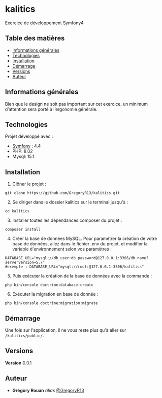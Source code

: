 # kalitics
Exercice de développement Symfony4
## Table des matières
* [Informations générales](#informations-gnrales)
* [Technologies](#technologies)
* [Installation](#installation)
* [Démarrage](#dmarrage)
* [Versions](#versions)
* [Auteur](#auteur)

## Informations générales
Bien que le design ne soit pas important sur cet exercice, un minimum d’attention sera porté à l’ergonomie
générale.

## Technologies
Projet développé avec :
* [Symfony](https://symfony.com/) : 4.4
* PHP: 8.02
* Mysql: 15.1

## Installation
1. Clôner le projet :

```
git clone https://github.com/GregoryR13/kalitics.git
```

2. Se diriger dans le dossier kalitics sur le terminal jusqu'à : 
```
cd kalitics
```
3. Installer toutes les dépendances composer du projet : 
```
composer install
```
4. Créer la base de données MySQL.
Pour paramétrer la création de votre base de données, allez dans le fichier .env du projet, et modifier la variable d'environnement selon vos paramètres : 
```
DATABASE_URL="mysql://db_user:db_password@127.0.0.1:3306/db_name?serverVersion=5.7"
#exemple : DATABASE_URL="mysql://root:@127.0.0.1:3306/kalitics"
```
5. Puis exécuter la création de la base de données avec la commande :
```
php bin/console doctrine:database:create
```
6. Exécuter la migration en base de donnée :
```
php bin/console doctrine:migration:migrate
```

## Démarrage

Une fois sur l'application, il ne vous reste plus qu'à aller sur ``/kalitics/public/``.

## Versions

**Version** 0.0.1

## Auteur
* **Grégory Rouan** _alias_  [@GregoryR13](https://github.com/GregoryR13)